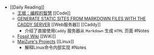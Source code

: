 - [[Daily Reading]]
	- [王垠：编程的智慧](https://www.yinwang.org/blog-cn/2015/11/21/programming-philosophy) [[Code]]
	- [GENERATE STATIC SITES FROM MARKDOWN FILES WITH THE CADDY SERVER](https://blog.thomaspuppe.de/static-sites-from-markdown-with-caddy-server) [[Web服务器]] [[Caddy]]
		- 介绍了直接使用`Caddy` 服务器从 `Markdown` 生成 `HTML` 页面 #Notes
	- [Fossil Wiki](https://fossil-scm.org/home/doc/trunk/www/index.wiki) [[WiKi]]
	- [MaiZure's Projects](http://www.maizure.org/projects/index.html) [[Linux]]
		- 解释Linux命令内部实现 #Notes